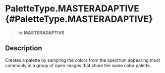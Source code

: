 PaletteType.MASTERADAPTIVE {#PaletteType.MASTERADAPTIVE}
==========================

> int **MASTERADAPTIVE**

Description
-----------

Creates a palette by sampling the colors from the spectrum appearing
most commonly in a group of open images that share the same color
palette.
